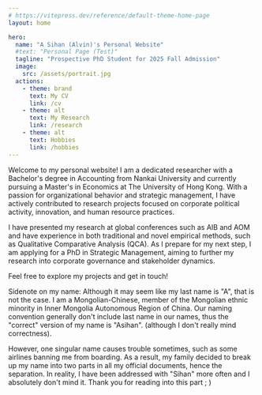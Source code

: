 ```yaml
---
# https://vitepress.dev/reference/default-theme-home-page
layout: home

hero:
  name: "A Sihan (Alvin)'s Personal Website"
  #text: "Personal Page (Test)"
  tagline: "Prospective PhD Student for 2025 Fall Admission"
  image: 
    src: /assets/portrait.jpg
  actions:
    - theme: brand
      text: My CV
      link: /cv
    - theme: alt
      text: My Research
      link: /research
    - theme: alt
      text: Hobbies
      link: /hobbies
---
```

Welcome to my personal website! I am a dedicated researcher with a Bachelor's degree in Accounting from Nankai University and currently pursuing a Master's in Economics at The University of Hong Kong. With a passion for organizational behavior and strategic management, I have actively contributed to research projects focused on corporate political activity, innovation, and human resource practices.

I have presented my research at global conferences such as AIB and AOM and have experience in both traditional and novel empirical methods, such as Qualitative Comparative Analysis (QCA). As I prepare for my next step, I am applying for a PhD in Strategic Management, aiming to further my research into corporate governance and stakeholder dynamics.

Feel free to explore my projects and get in touch!

Sidenote on my name: Although it may seem like my last name is "A", that is not the case. I am a Mongolian-Chinese, member of the Mongolian ethnic minority in Inner Mongolia Autonomous Region of China. Our naming convention generally don't include last name in our names, thus the "correct" version of my name is "Asihan". (although I don't really mind correctness).

However, one singular name causes trouble sometimes, such as some airlines banning me from boarding. As a result, my family decided to break up my name into two parts in all my official documents, hence the separation. In reality, I have been addressed with "Sihan" more often and I absolutely don't mind it. Thank you for reading into this part ; )